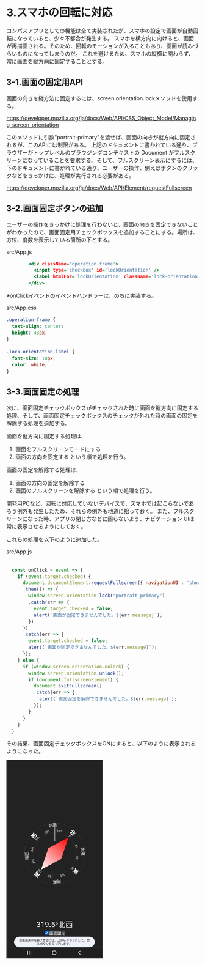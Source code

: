 # 3.スマホの回転に対応

コンパスアプリとしての機能は全て実装されたが、スマホの設定で画面が自動回転になっていると、少々不都合が発生する。
スマホを横方向に向けると、画面が再描画される。そのため、回転のモーションが入ることもあり、画面が読みづらいものになってしまうのだ。
これを避けるため、スマホの縦横に関わらず、常に画面を縦方向に固定することとする。

## 3-1.画面の固定用API

画面の向きを縦方法に固定するには、screen.orientation.lockメソッドを使用する。

https://developer.mozilla.org/ja/docs/Web/API/CSS_Object_Model/Managing_screen_orientation

このメソッドに引数"portrait-primary"を渡せば、画面の向きが縦方向に固定されるが、このAPIには制限がある。
上記のドキュメントに書かれている通り、ブラウザーがトップレベルのブラウジングコンテキストの Document がフルスクリーンになっていることを要求する。そして、フルスクリーン表示にするには、下のドキュメントに書かれている通り、ユーザーの操作、例えばボタンのクリックなどをきっかけに、処理が実行される必要がある。

https://developer.mozilla.org/ja/docs/Web/API/Element/requestFullscreen

## 3-2.画面固定ボタンの追加

ユーザーの操作をきっかけに処理を行わないと、画面の向きを固定できないことがわかったので、画面固定用チェックボックスを追加することにする。場所は、方位、度数を表示している箇所の下とする。

src/App.js

```htm
        <div className='operation-frame'>
          <input type='checkbox' id='lockOrientation' />
          <label htmlFor='lockOrientation' className='lock-orientation-label' onClick={onClick}>画面固定</label>
        </div>
```

※onClickイベントのイベントハンドラーは、のちに実装する。

src/App.css

```css
.operation-frame {
  text-align: center;
  height: 48px;
}

.lock-orientation-label {
  font-size: 18px;
  color: white;
}
```

## 3-3.画面固定の処理

次に、画面固定チェックボックスがチェックされた時に画面を縦方向に固定する処理、そして、画面固定チェックボックスのチェックが外れた時の画面の固定を解除する処理を追加する。

画面を縦方向に固定する処理は、
1. 画面をフルスクリーンモードにする
2. 画面の方向を固定する
という順で処理を行う。

画面の固定を解除する処理は、
1. 画面の方向の固定を解除する
2. 画面のフルスクリーンを解除する
という順で処理を行う。

開発用PCなど、回転に対応していないデバイスで、スマホでは起こらないであろう例外も発生したため、それらの例外も地道に拾っておく。
また、フルスクリーンになった時、アプリの閉じ方などに困らないよう、ナビゲーション UIは常に表示させるようにしておく。

これらの処理を以下のように追加した。

src/App.js
```javascript

  const onClick = event => {
    if (event.target.checked) {
      document.documentElement.requestFullscreen({ navigationUI : 'show'})
      .then(() => {
        window.screen.orientation.lock("portrait-primary")
        .catch(err => {
          event.target.checked = false;
          alert(`画面が固定できませんでした。${err.message}`);
        })
      })
      .catch(err => {
        event.target.checked = false;
        alert(`画面が固定できませんでした。${err.message}`);
      });
    } else {
      if (window.screen.orientation.unlock) {
        window.screen.orientation.unlock();
        if (document.fullscreenElement) {
          document.exitFullscreen()
          .catch(err => {
            alert(`画面固定を解除できませんでした。${err.message}`);
          });
        }
      }
    }
  }
```

その結果、画面固定チェックボックスをONにすると、以下のように表示されるようになった。

<img src="https://github.com/fresh-egg-company/compass/blob/main/doc/images/compass_3_screen.jpg" width="50%" alt="compass_3_screen">
